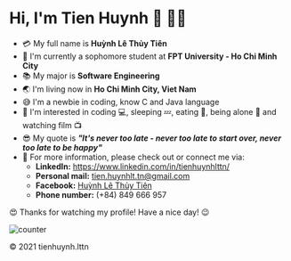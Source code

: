 # **Hi, I'm Tien Huynh :wave: :man_technologist:**

- :credit_card: My full name is **Huỳnh Lê Thủy Tiên**
- :school: I'm currently a sophomore student at **FPT University - Ho Chi Minh City**
- :books: My major is **Software Engineering**
- :earth_asia: I'm living now in **Ho Chi Minh City, Viet Nam**
- :sweat_smile: I'm a newbie in coding, know C and Java language
- :monocle_face: I'm interested in coding :computer:, sleeping :zzz:, eating :cut_of_meat:, being alone :zany_face: and watching film :tv:
- :sunglasses: My quote is ***"It's never too late - never too late to start over, never too late to be happy"***
- :postbox: For more information, please check out or connect me via:
  - **LinkedIn:** https://www.linkedin.com/in/tienhuynhlttn/
  - **Personal mail:** tien.huynhlt.tn@gmail.com
  - **Facebook:** [Huỳnh Lê Thủy Tiên](https://www.facebook.com/tien.huynhlethuy.tn)
  - **Phone number:** (+84) 849 666 957

:heart_eyes: Thanks for watching my profile! Have a nice day! :wink:

![counter](https://enemo786q3svfle.m.pipedream.net)

© 2021 tienhuynh.lttn
